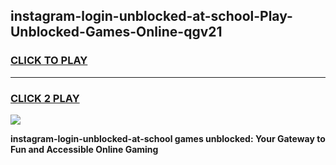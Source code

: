 
## instagram-login-unblocked-at-school-Play-Unblocked-Games-Online-qgv21
<h3>
<a href="https://premium76.site?title=instagram-login-unblocked-at-school&ref=25A">CLICK TO PLAY</a></h3>
<hr>

<h3>
<a href="https://premium76.site?title=instagram-login-unblocked-at-school&ref=25A">CLICK 2 PLAY</a>
  
</h3>

<a href="https://premium76.site?title=instagram-login-unblocked-at-school&ref=25A"><img src="https://clearcache.store/games.png"></a>


**instagram-login-unblocked-at-school games unblocked: Your Gateway to Fun and Accessible Online Gaming**
